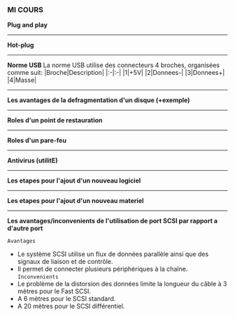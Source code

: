### MI COURS

**Plug and play**

---

**Hot-plug**

---

**Norme USB**
La norme USB utilise des connecteurs 4 broches, organisées comme suit:
|Broche|Description|
|:-|:-|
|1|+5V|
|2|Donnees-|
|3|Donnees+|
|4|Masse|

---

**Les avantages de la defragmentation d'un disque (+exemple)**

---

**Roles d'un point de restauration**

---

**Roles d'un pare-feu**

---

**Antivirus (utilitE)**

---

**Les etapes pour l'ajout d'un nouveau logiciel**

---

**Les etapes pour l'ajout d'un nouveau materiel**

---

**Les avantages/inconvenients de l'utilisation de port SCSI par rapport a d'autre port**

`Avantages`
- Le système SCSI utilise un flux de données parallèle ainsi que des signaux de liaison et de contrôle. 
- Il permet de connecter plusieurs périphériques à la chaîne. 
`Inconvenients`
- Le problème de la distorsion des données limite la longueur du câble à 3 mètres pour le Fast SCSI.
- A 6 mètres pour le SCSI standard.
- A 20 mètres pour le SCSI différentiel.